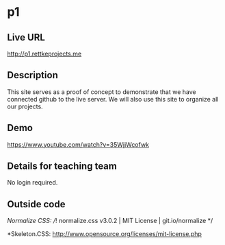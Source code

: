 # p1 

## Live URL
<http://p1.rettkeprojects.me>

## Description
This site serves as a proof of concept to demonstrate that we have connected github to the live server.  We will also use this site to organize all our projects.

## Demo
<https://www.youtube.com/watch?v=35WjjWcofwk>

## Details for teaching team
No login required.


## Outside code
*Normalize CSS:  /*! normalize.css v3.0.2 | MIT License | git.io/normalize */

*Skeleton.CSS:  http://www.opensource.org/licenses/mit-license.php
